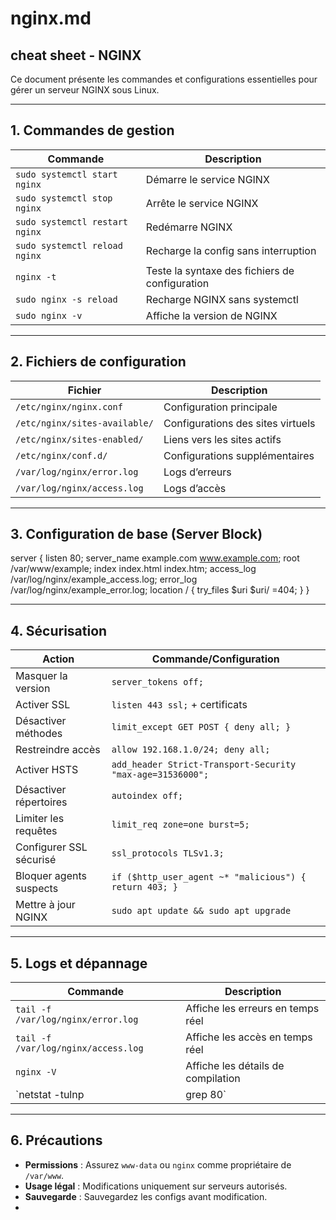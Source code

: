 # nginx.md

## cheat sheet - NGINX

Ce document présente les commandes et configurations essentielles pour gérer un serveur NGINX sous Linux.

---

## 1. Commandes de gestion

| **Commande**                 | **Description**                                      |
|------------------------------|-----------------------------------------------------|
| `sudo systemctl start nginx` | Démarre le service NGINX                            |
| `sudo systemctl stop nginx`  | Arrête le service NGINX                             |
| `sudo systemctl restart nginx` | Redémarre NGINX                                   |
| `sudo systemctl reload nginx` | Recharge la config sans interruption                |
| `nginx -t`                   | Teste la syntaxe des fichiers de configuration      |
| `sudo nginx -s reload`       | Recharge NGINX sans systemctl                       |
| `sudo nginx -v`              | Affiche la version de NGINX                         |

---

## 2. Fichiers de configuration

| **Fichier**                  | **Description**                                      |
|------------------------------|-----------------------------------------------------|
| `/etc/nginx/nginx.conf`      | Configuration principale                           |
| `/etc/nginx/sites-available/` | Configurations des sites virtuels                 |
| `/etc/nginx/sites-enabled/`  | Liens vers les sites actifs                        |
| `/etc/nginx/conf.d/`         | Configurations supplémentaires                     |
| `/var/log/nginx/error.log`   | Logs d’erreurs                                      |
| `/var/log/nginx/access.log`  | Logs d’accès                                        |

---

## 3. Configuration de base (Server Block)

server {
    listen 80;
    server_name example.com www.example.com;
    root /var/www/example;
    index index.html index.htm;
    access_log /var/log/nginx/example_access.log;
    error_log /var/log/nginx/example_error.log;
    location / {
        try_files $uri $uri/ =404;
    }
}


---

## 4. Sécurisation

| **Action**                   | **Commande/Configuration**                          |
|------------------------------|-----------------------------------------------------|
| Masquer la version           | `server_tokens off;`                                |
| Activer SSL                  | `listen 443 ssl;` + certificats                     |
| Désactiver méthodes          | `limit_except GET POST { deny all; }`               |
| Restreindre accès            | `allow 192.168.1.0/24; deny all;`                   |
| Activer HSTS                 | `add_header Strict-Transport-Security "max-age=31536000";` |
| Désactiver répertoires       | `autoindex off;`                                    |
| Limiter les requêtes         | `limit_req zone=one burst=5;`                       |
| Configurer SSL sécurisé      | `ssl_protocols TLSv1.3;`                            |
| Bloquer agents suspects      | `if ($http_user_agent ~* "malicious") { return 403; }` |
| Mettre à jour NGINX          | `sudo apt update && sudo apt upgrade`               |

---

## 5. Logs et dépannage

| **Commande**                 | **Description**                                      |
|------------------------------|-----------------------------------------------------|
| `tail -f /var/log/nginx/error.log` | Affiche les erreurs en temps réel             |
| `tail -f /var/log/nginx/access.log` | Affiche les accès en temps réel              |
| `nginx -V`                   | Affiche les détails de compilation                 |
| `netstat -tulnp | grep 80`   | Vérifie les ports utilisés                          |

---

## 6. Précautions

- **Permissions** : Assurez `www-data` ou `nginx` comme propriétaire de `/var/www`.
- **Usage légal** : Modifications uniquement sur serveurs autorisés.
- **Sauvegarde** : Sauvegardez les configs avant modification.
- 



